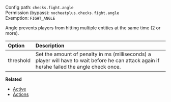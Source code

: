 Config path: `checks.fight.angle`  
Permission (bypass): `nocheatplus.checks.fight.angle`  
Exemption: `FIGHT_ANGLE`  

Angle prevents players from hitting multiple entities at the same time (2 or more).

| Option              | Description |
| :------------------ | :---------- |
| threshold           | Set the amount of penalty in ms (milliseconds) a player will have to wait before he can attack again if he/she failed the angle check once. |

**Related**
* [Active](General#Active)
* [Actions](General#Actions)